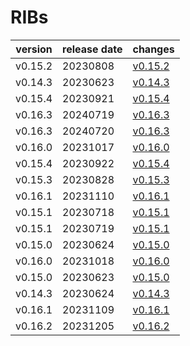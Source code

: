 # RIBs	


|version|release date|changes|
|---|---|---|
|v0.15.2|20230808|[v0.15.2](./v0.15.2-20230808.md)|
|v0.14.3|20230623|[v0.14.3](./v0.14.3-20230623.md)|
|v0.15.4|20230921|[v0.15.4](./v0.15.4-20230921.md)|
|v0.16.3|20240719|[v0.16.3](./v0.16.3-20240719.md)|
|v0.16.3|20240720|[v0.16.3](./v0.16.3-20240720.md)|
|v0.16.0|20231017|[v0.16.0](./v0.16.0-20231017.md)|
|v0.15.4|20230922|[v0.15.4](./v0.15.4-20230922.md)|
|v0.15.3|20230828|[v0.15.3](./v0.15.3-20230828.md)|
|v0.16.1|20231110|[v0.16.1](./v0.16.1-20231110.md)|
|v0.15.1|20230718|[v0.15.1](./v0.15.1-20230718.md)|
|v0.15.1|20230719|[v0.15.1](./v0.15.1-20230719.md)|
|v0.15.0|20230624|[v0.15.0](./v0.15.0-20230624.md)|
|v0.16.0|20231018|[v0.16.0](./v0.16.0-20231018.md)|
|v0.15.0|20230623|[v0.15.0](./v0.15.0-20230623.md)|
|v0.14.3|20230624|[v0.14.3](./v0.14.3-20230624.md)|
|v0.16.1|20231109|[v0.16.1](./v0.16.1-20231109.md)|
|v0.16.2|20231205|[v0.16.2](./v0.16.2-20231205.md)|
